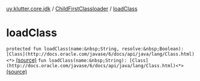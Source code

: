 [uy.klutter.core.jdk](../index.md) / [ChildFirstClassloader](index.md) / [loadClass](.)


# loadClass
`protected fun loadClass(name:&nbsp;String, resolve:&nbsp;Boolean): [Class](http://docs.oracle.com/javase/6/docs/api/java/lang/Class.html)<*>` [(source)](https://github.com/kohesive/klutter/blob/master/core-jdk6/src/main/kotlin/uy/klutter/core/jdk/ChildFirstClassloader.kt#L21)
`fun loadClass(name:&nbsp;String): [Class](http://docs.oracle.com/javase/6/docs/api/java/lang/Class.html)<*>` [(source)](https://github.com/kohesive/klutter/blob/master/core-jdk6/src/main/kotlin/uy/klutter/core/jdk/ChildFirstClassloader.kt#L31)


